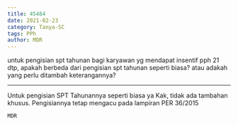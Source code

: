 ```yaml
---
title: 45484
date: 2021-02-23
category: Tanya-SC
tags: PPh
author: MDR
---
```


untuk pengisian spt tahunan bagi karyawan yg mendapat insentif pph 21 dtp, apakah berbeda dari pengisian spt tahunan seperti biasa? atau adakah yang perlu ditambah keterangannya?

---

Untuk pengisian SPT Tahunannya seperti biasa ya Kak, tidak ada tambahan khusus. Pengisiannya tetap mengacu pada lampiran PER 36/2015

`MDR`
